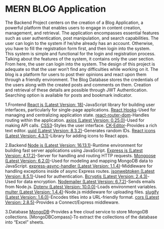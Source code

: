 # MERN BLOG Application
The Backend Project centers on the creation of a Blog Application, a powerful platform that enables users to engage in content creation, management, and retrieval. The application encompasses essential features such as user authentication, post manipulation, and search capabilities. The user can login to the system if he/she already has an account. Otherwise, you have to fill the registration form first, and then login into the system. This system is simple and functional for the login and registration process. Talking about the features of the system, it contains only the user section. From here, the user can login into the system. The design of this project is adequate so that the user won’t find any difficulties while working on it. The blog is a platform for users to post their opinions and react upon them through a friendly environment. The Blog Database stores the credentials of the users along with the created posts and comments on them. Creation and retrieval of these details are possible through JWT Authentication. Searching option is available for posts and bookmark indicator.


1.Frontend
[React js (Latest Version: 18)](https://www.npmjs.com/package/react)-JavaScript library for building user interfaces, particularly for single-page applications.
[React Hooks](https://reactjs.org/docs/hooks-intro.html)-Used for managing and centralizing application state.
[react-router-dom](https://www.npmjs.com/package/react-router-dom)-Handles routing within the application.
[axios (Latest Version: 0.25.0)](https://www.npmjs.com/package/axios)-Used for making API calls.
[CSS3](https://developer.mozilla.org/en-US/docs/Web/CSS)-Styles the user interface.
[CK-Editor](https://ckeditor.com/docs/ckeditor5/latest/builds/guides/integration/frameworks/react.html)-Provides a rich text editor.
[uuid (Latest Version: 8.3.2)](https://www.npmjs.com/package/uuid)-Generates random IDs.
[React icons (Latest Version: 4.3.1)](https://react-icons.github.io/react-icons/)-Library for adding icons to React apps.

2.Backend
[Node js (Latest Version: 16.13.1)](https://nodejs.org/en/)-Runtime environment for building fast server applications using JavaScript.
[Express js (Latest Version: 4.17.2)](https://www.npmjs.com/package/express)-Server for handling and routing HTTP requests.
[Mongoose (Latest Version: 6.2.0)](https://mongoosejs.com/)-Used for modeling and mapping MongoDB data to JavaScript.
[express-async-handler (Latest Version: 1.1.4)](https://www.npmjs.com/package/express-async-handler)-Middleware for handling exceptions inside of async Express routes.
[jsonwebtoken (Latest Version: 8.5.1)](https://www.npmjs.com/package/jsonwebtoken)-Used for authentication.
[Bcryptjs (Latest Version: 2.4.3)](https://www.npmjs.com/package/bcryptjs)-Used for data encryption.
[Nodemailer (Latest Version: 6.7.2)](https://nodemailer.com/about/)-Sends emails from Node.js.
[Dotenv (Latest Version: 10.0.0)](https://www.npmjs.com/package/dotenv)-Loads environment variables.
[multer (Latest Version: 1.4.4)](https://www.npmjs.com/package/multer)-Node.js middleware for uploading files.
[slugify (Latest Version: 1.6.0)](https://www.npmjs.com/package/slugify)-Encodes titles into a URL-friendly format.
[cors (Latest Version: 2.8.5)](https://www.npmjs.com/package/cors)-Provides a Connect/Express middleware.

3.Database
[MongoDB](https://www.mongodb.com/)-Provides a free cloud service to store MongoDB collections.
[MongoDBCompass]-To extract the collections of the database into “Excel” sheets.

